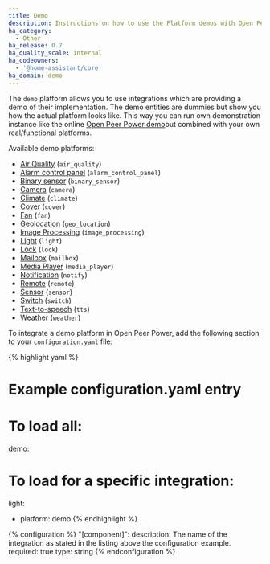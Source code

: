 ```yaml
---
title: Demo
description: Instructions on how to use the Platform demos with Open Peer Power.
ha_category:
  - Other
ha_release: 0.7
ha_quality_scale: internal
ha_codeowners:
  - '@home-assistant/core'
ha_domain: demo
---
```


The `demo` platform allows you to use integrations which are providing a demo of their implementation. The demo entities are dummies but show you how the actual platform looks like. This way you can run own demonstration instance like the online [Open Peer Power demo](/demo/)but combined with your own real/functional platforms.

Available demo platforms:

- [Air Quality](/integrations/air_quality/) (`air_quality`)
- [Alarm control panel](/integrations/alarm_control_panel/) (`alarm_control_panel`)
- [Binary sensor](/integrations/binary_sensor/) (`binary_sensor`)
- [Camera](/integrations/camera/) (`camera`)
- [Climate](/integrations/climate/) (`climate`)
- [Cover](/integrations/cover/) (`cover`)
- [Fan](/integrations/fan/) (`fan`)
- [Geolocation](/integrations/geo_location/) (`geo_location`)
- [Image Processing](/integrations/image_processing/) (`image_processing`)
- [Light](/integrations/light/) (`light`)
- [Lock](/integrations/lock/) (`lock`)
- [Mailbox](/integrations/mailbox/) (`mailbox`)
- [Media Player](/integrations/media_player/) (`media_player`)
- [Notification](/integrations/notify/) (`notify`)
- [Remote](/integrations/remote/) (`remote`)
- [Sensor](/integrations/sensor/) (`sensor`)
- [Switch](/integrations/switch/) (`switch`)
- [Text-to-speech](/integrations/tts/) (`tts`)
- [Weather](/integrations/weather/) (`weather`)


To integrate a demo platform in Open Peer Power, add the following section to your `configuration.yaml` file:

{% highlight yaml %}
# Example configuration.yaml entry

# To load all:
demo:

# To load for a specific integration:
light:
  - platform: demo
{% endhighlight %}

{% configuration %}
"[component]":
  description: The name of the integration as stated in the listing above the configuration example.
  required: true
  type: string
{% endconfiguration %}
